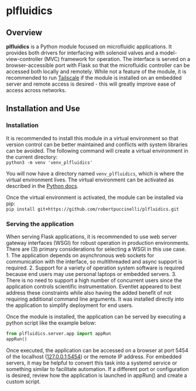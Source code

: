 # plfluidics

## Overview
**plfluidics** is a Python module focused on microfluidic applications. It provides both drivers for interfacing with solenoid valves and a model-view-controller (MVC) framework for operation. The interface is served on a browser-accessible port with Flask so that the microfluidic controller can be accessed both locally and remotely. While not a feature of the module, it is recommended to run [Tailscale](tailscale.com) if the module is installed on an embedded server and remote access is desired - this will greatly improve ease of access across networks.


## Installation and Use
### Installation
It is recommended to install this module in a virtual environment so that version control can be better maintained and conflicts with system libraries can be avoided. The following command will create a virtual environment in the current directory:<br>
`python3 -m venv 'venv_plfluidics'`

You will now have a directory named `venv_plfluidics`, which is where the virtual environment lives. The virtual environment can be activated as described in the [Python docs](https://docs.python.org/3/library/venv.html#how-venvs-work).

Once the virtual environment is activated, the module can be installed via pip:<br>
`pip install git+https://github.com/robertpuccinelli/plfluidics.git`

### Serving the application
When serving Flask applications, it is recommended to use web server gateway interfaces (WSGI) for robust operation in production environments. There are (3) primary considerations for selecting a WSGI in this use case. 1. The application depends on asynchronous web sockets for communication with the interface, so multithreaded and async support is required. 2. Support for a variety of operation system software is required because end users may use personal laptops or embedded servers. 3. There is no need to support a high number of concurrent users since the application controls scientific instrumentation. Eventlet appeared to best address these constraints while also having the added benefit of not requiring additional command line arguments. It was installed directly into the application to simplify deployment for end users.

Once the module is installed, the application can be served by executing a python script like the example below:<br>
```python
from plfluidics.server.app import appRun
appRun()
```

Once executed, the application can be accessed on a browser at port 5454 of the localhost ([127.0.0.1:5454](127.0.0.1:5454)) or the remote IP address. For embedded servers, it may be helpful to convert this task into a systemd service or something similar to facilitate automation. If a different port or configuration is desired, review how the application is launched in appRun() and create a custom script.